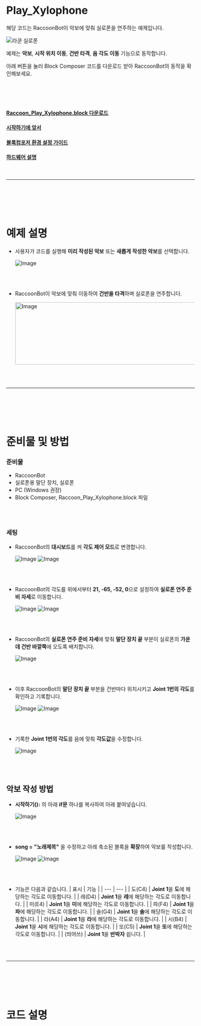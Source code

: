# Play_Xylophone

해당 코드는 RaccoonBot이 악보에 맞춰 실로폰을 연주하는 예제입니다.

![라쿤 실로폰]()

예제는 **악보**, **시작 위치 이동**, **건반 타격**, **음 각도 이동** 기능으로 동작합니다.
<br>

아래 버튼을 눌러 Block Composer 코드를 다운로드 받아 RaccoonBot의 동작을 확인해보세요.

<br><br><br>

#### [Raccoon_Play_Xylophone.block 다운로드]()
#### [시작하기에 앞서]()
#### [블록컴포저 환경 설정 가이드](https://github.com/RoboidStudioLAB/Wiki_Image/wiki/%EB%B8%94%EB%A1%9D%EC%BB%B4%ED%8F%AC%EC%A0%80-%ED%99%98%EA%B2%BD-%EC%84%A4%EC%A0%95-%EA%B0%80%EC%9D%B4%EB%93%9C)
#### [하드웨어 설명](https://github.com/RoboidStudioLAB/Wiki_Image/wiki/%EB%9D%BC%EC%BF%A4-%ED%95%98%EB%93%9C%EC%9B%A8%EC%96%B4-%EC%84%A4%EB%AA%85)



<br>

---

<br><br><br><br>


# 예제 설명
- 사용자가 코드를 실행해 **미리 작성된 악보** 또는 **새롭게 작성한 악보**를 선택합니다.

  ![Image](https://github.com/user-attachments/assets/27057df5-add4-470b-b4bb-6389b5673905)


<br><br>

- RaccoonBot이 악보에 맞춰 이동하여 **건반을 타격**하며 실로폰을 연주합니다.

  <img width="715" height="166" alt="Image" src="https://github.com/user-attachments/assets/237277ba-68a3-42e8-8a9b-6d395765a971" />


<br><br>

---

<br><br><br><br>


# 준비물 및 방법

### 준비물
- RaccoonBot
- 실로폰용 말단 장치, 실로폰
- PC (Windows 권장)
- Block Composer, Raccoon_Play_Xylophone.block 파일

<br><br>

### 세팅
- RaccoonBot의 **대시보드**를 켜 **각도 제어 모드**로 변경합니다.
  
  ![Image](https://github.com/user-attachments/assets/df8ecab3-8739-4bff-9cb5-9d45cdd1442d)
  ![Image](https://github.com/user-attachments/assets/8b0bb1a2-43db-44fe-95b2-7d1e80c83565)


<br><br>

- RaccoonBot의 각도를 위에서부터 **21, -65, -52, 0**으로 설정하여 **실로폰 연주 준비 자세**로 이동합니다.

  ![Image](https://github.com/user-attachments/assets/91f98b82-1757-4f7c-b0d1-4b24a3577e6a)
  ![Image](https://github.com/user-attachments/assets/628d7508-d10e-4e88-a380-71196ccd79e4)
  

<br><br>

- RaccoonBot의 **실로폰 연주 준비 자세**에 맞춰 **말단 장치 끝** 부분이 실로폰의 **가운데 건반 바깥쪽**에 오도록 배치합니다.
  
  ![Image](https://github.com/user-attachments/assets/f03301e8-6af5-42c8-a1f1-5427d3efa00b)


<br><br>

- 이후 RaccoonBot의 **말단 장치 끝** 부분을 건반마다 위치시키고 **Joint 1번의 각도**를 확인하고 기록합니다.

  ![Image](https://github.com/user-attachments/assets/da25ee2b-a504-4808-9dac-b28de3ac115a)
  ![Image](https://github.com/user-attachments/assets/16d1d24a-2812-4023-bd61-98b164ef8a3c)


<br><br>

- 기록한 **Joint 1번의 각도**를 음에 맞춰 **각도값**을 수정합니다.

  ![Image](https://github.com/user-attachments/assets/50ffca25-58e8-4798-9315-8fd4f1973e63)


<br><br>

## 악보 작성 방법
- **시작하기():** 의 아래 **if문** 하나를 복사하여 아래 붙여넣습니다.

  ![Image](https://github.com/user-attachments/assets/d9966f64-3c63-4340-bbac-873243735cf7)


<br><br>

- **song = "노래제목"** 을 수정하고 아래 축소된 블록을 **확장**하여 악보를 작성합니다.

  ![Image](https://github.com/user-attachments/assets/7f5683d2-3afd-40a4-9aa1-29092f3e7801)
  ![Image](https://github.com/user-attachments/assets/2f8c9861-eac3-4434-82b7-9a8248786fdd)


<br><br>

- 기능은 다음과 같습니다.
  | 표시 | 기능 |
  | --- | --- |
  | 도(C4) | **Joint 1**을 **도**에 해당하는 각도로 이동합니다. |
  | 레(D4) | **Joint 1**을 **레**에 해당하는 각도로 이동합니다. |
  | 미(E4) | **Joint 1**을 **미**에 해당하는 각도로 이동합니다. |
  | 파(F4) | **Joint 1**을 **파**에 해당하는 각도로 이동합니다. |
  | 솔(G4) | **Joint 1**을 **솔**에 해당하는 각도로 이동합니다. |
  | 라(A4) | **Joint 1**을 **라**에 해당하는 각도로 이동합니다. |
  | 시(B4) | **Joint 1**을 **시**에 해당하는 각도로 이동합니다. |
  | 또(C5) | **Joint 1**을 **또**에 해당하는 각도로 이동합니다. |
  | (띄어쓰) | **Joint 1**을 **반박자** 쉽니다. |


<br><br>

---

<br><br><br><br>


# 코드 설명
